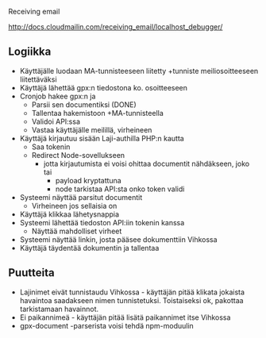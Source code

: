 

Receiving email

http://docs.cloudmailin.com/receiving_email/localhost_debugger/



## Logiikka
- Käyttäjälle luodaan MA-tunnisteeseen liitetty +tunniste meiliosoitteeseen liitettäväksi
- Käyttäjä lähettää gpx:n tiedostona ko. osoitteeseen
- Cronjob hakee gpx:n ja
    - Parsii sen documentiksi (DONE)
    - Tallentaa hakemistoon +MA-tunnisteella
    - Validoi API:ssa
    - Vastaa käyttäjälle meilillä, virheineen
- Käyttäjä kirjautuu sisään Laji-authilla PHP:n kautta
    - Saa tokenin
    - Redirect Node-sovellukseen
        - jotta kirjautumista ei voisi ohittaa documentit nähdäkseen, joko tai
            - payload kryptattuna
            - node tarkistaa API:sta onko token validi
- Systeemi näyttää parsitut documentit
    - Virheineen jos sellaisia on 
- Käyttäjä klikkaa lähetysnappia
- Systeemi lähettää tiedoston API:iin tokenin kanssa
    - Näyttää mahdolliset virheet
- Systeemi näyttää linkin, josta pääsee dokumenttiin Vihkossa
- Käyttäjä täydentää dokumentin ja tallentaa





## Puutteita
- Lajinimet eivät tunnistaudu Vihkossa - käyttäjän pitää klikata jokaista havaintoa saadakseen nimen tunnistetuksi. Toistaiseksi ok, pakottaa tarkistamaan havainnot.
- Ei paikannimeä - käyttäjän pitää lisätä paikannimet itse Vihkossa
- gpx-document -parserista voisi tehdä npm-moduulin
